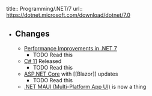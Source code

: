 title:: Programming/.NET/7
url:: https://dotnet.microsoft.com/download/dotnet/7.0

- ## Changes
	- [Performance Improvements in .NET 7](https://devblogs.microsoft.com/dotnet/performance_improvements_in_net_7/)
		- TODO Read this
	- [C# 11](https://devblogs.microsoft.com/dotnet/welcome-to-csharp-11/) Released
		- TODO Read this
	- [ASP.NET Core](https://devblogs.microsoft.com/dotnet/announcing-asp-net-core-in-dotnet-7/) with [[Blazor]] updates
		- TODO Read this
	- [.NET MAUI (Multi-Platform App UI)](https://devblogs.microsoft.com/dotnet/dotnet-maui-dotnet-7/) is now a thing